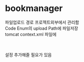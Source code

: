 # bookmanager
파일업로드 경로 프로젝트외부에서 관리함   
Code Enum의 upload Path에 파일저장   
tomcat context.xml 파일에    
 <Resources>   
      <PreResources className="org.apache.catalina.webresources.DirResourceSet" webAppMount="/upload" base="C:\CODE\lecture\resources\upload"/>   
 </Resources>   
 
 설정 추가해줄 필요가 있음   
